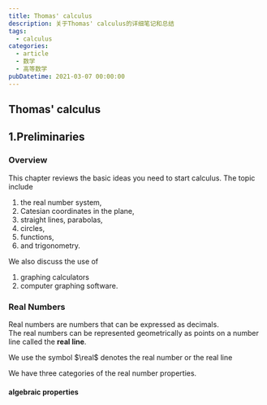 ```yaml
---
title: Thomas' calculus
description: 关于Thomas' calculus的详细笔记和总结
tags:
  - calculus
categories:
  - article
  - 数学
  - 高等数学
pubDatetime: 2021-03-07 00:00:00
---
```


<style>
.center {
width: auto;
display: table;
margin - left: auto;
margin - right: auto;
}
// 图片居中
img {
position: relative;
left: 50%;
transform: translateX(-50%);
}
</style>

## Thomas' calculus

## 1.Preliminaries

### Overview

This chapter reviews the basic ideas you need to start calculus. The topic
include

1. the real number system,
2. Catesian coordinates in the plane,
3. straight lines, parabolas,
4. circles,
5. functions,
6. and trigonometry.

We also discuss the use of

1. graphing calculators
2. computer graphing software.

### Real Numbers

Real numbers are numbers that can be expressed as decimals.  
The real numbers can be represented geometrically as points on a number line called the **real line**.

We use the symbol $\real$ denotes the real number or the real line

We have three categories of the real number properties.

#### algebraic properties
